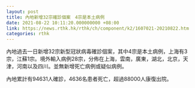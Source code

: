 ```yaml
---
layout: post
title: 內地新增32宗確診個案　4宗是本土病例
date: 2021-08-22 10:11:20.000000000 +08:00
link: https://news.rthk.hk/rthk/ch/component/k2/1607021-20210822.htm
categories: rthk
---
```


內地過去一日新增32宗新型冠狀病毒確診個案，其中4宗是本土病例，上海有3宗，江蘇1宗。境外輸入病例28宗，分佈在上海，雲南，廣東，湖北，北京，天津，河南以及四川。並無新增死亡病例或疑似病例。

內地累計有94631人確診，4636名患者死亡，超過88000人康復出院。
